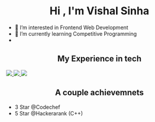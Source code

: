 <h1 align="center">Hi , I'm Vishal Sinha</h1>

- 👀 I’m interested in Frontend Web Development
- 🌱 I’m currently learning Competitive Programming
- 

<h2 align="center">My Experience in tech</h2>

<a href="" target="_blank"> <img src="https://img.icons8.com/color/48/000000/c-plus-plus-logo.png"/> </a>
<a href="" target="_blank"> <img src="https://img.icons8.com/color/48/000000/c-programming.png"/> </a>
<a href="" target="_blank"> <img src="https://img.icons8.com/color/48/000000/python.png"/> </a>  

<h2 align="center">A couple achievemnets</h2>

- 3 Star @Codechef
- 5 Star @Hackerarank (C++)


